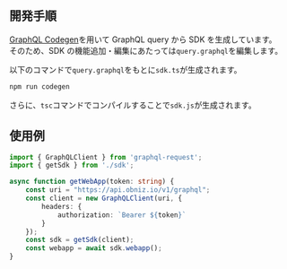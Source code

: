 ## 開発手順

[GraphQL Codegen](https://github.com/dotansimha/graphql-code-generator)を用いて GraphQL query から SDK を生成しています。  
そのため、SDK の機能追加・編集にあたっては`query.graphql`を編集します。

以下のコマンドで`query.graphql`をもとに`sdk.ts`が生成されます。

```bash
npm run codegen
```

さらに、`tsc`コマンドでコンパイルすることで`sdk.js`が生成されます。

## 使用例

```TypeScript
import { GraphQLClient } from 'graphql-request';
import { getSdk } from './sdk';

async function getWebApp(token: string) {
    const uri = "https://api.obniz.io/v1/graphql";
    const client = new GraphQLClient(uri, {
        headers: {
            authorization: `Bearer ${token}`
        }
    });
    const sdk = getSdk(client);
    const webapp = await sdk.webapp();
}
```
